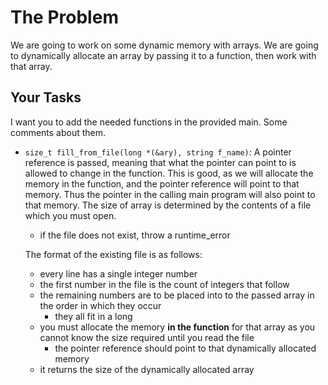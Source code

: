 # The Problem

We are going to work on some dynamic memory with arrays. We are going to dynamically allocate an array by passing it to a function, then work with that array.

## Your Tasks

I want you to add the needed functions in the provided main. Some comments about them.

- `size_t fill_from_file(long *(&ary), string f_name)`: A pointer reference is passed, meaning that what the pointer can point to is allowed to change in the function. This is good, as we will allocate the memory in the function, and the pointer reference will point to that memory. Thus the pointer in the calling main program will also point to that memory. The size of array is determined by the contents of a file which you must open.
  - if the file does not exist, throw a runtime_error

  The format of the existing file is as follows:

  - every line has a single integer number
  - the first number in the file is the count of integers that follow
  - the remaining numbers are to be placed into to the passed array in the order in which they occur
    - they all fit in a long
  - you must allocate the memory **in the function** for that array as you cannot know the size required until you read the file
    - the pointer reference should point to that dynamically allocated memory
  - it returns the size of the dynamically allocated array
